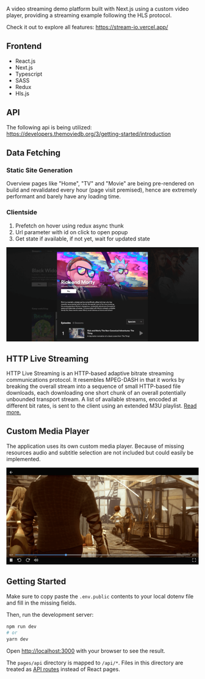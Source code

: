 A video streaming demo platform built with Next.js using a custom video player, providing a streaming example following the HLS protocol.

Check it out to explore all features: https://stream-io.vercel.app/

## Frontend
- React.js
- Next.js
- Typescript
- SASS
- Redux
- Hls.js

## API
The following api is being utilized: https://developers.themoviedb.org/3/getting-started/introduction

## Data Fetching
### Static Site Generation
Overview pages like "Home", "TV" and "Movie" are being pre-rendered on build and revalidated every hour (page visit premised), hence are extremely performant and barely have any loading time. 

### Clientside
1. Prefetch on hover using redux async thunk
2. Url parameter with id on click to open popup
3. Get state if available, if not yet, wait for updated state

![Preview](public/readme-preview.png)

## HTTP Live Streaming
HTTP Live Streaming is an HTTP-based adaptive bitrate streaming communications protocol. It resembles MPEG-DASH in that it works by breaking the overall stream into a sequence of small HTTP-based file downloads, each downloading one short chunk of an overall potentially unbounded transport stream. A list of available streams, encoded at different bit rates, is sent to the client using an extended M3U playlist. [Read more.](https://en.wikipedia.org/wiki/HTTP_Live_Streaming)

## Custom Media Player
The application uses its own custom media player. Because of missing resources audio and subtitle selection are not included but could easily be implemented.

![Media Player](public/readme-media-player.png)

## Getting Started

Make sure to copy paste the `.env.public` contents to your local dotenv file and fill in the missing fields.

Then, run the development server:

```bash
npm run dev
# or
yarn dev
```

Open [http://localhost:3000](http://localhost:3000) with your browser to see the result.

The `pages/api` directory is mapped to `/api/*`. Files in this directory are treated as [API routes](https://nextjs.org/docs/api-routes/introduction) instead of React pages.
